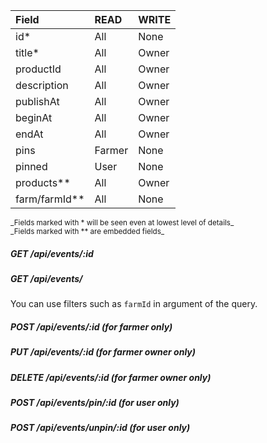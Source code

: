 | Field         | READ   | WRITE |
| :----         | :---   | :---- |
| id*           | All    | None  |
| title*        | All    | Owner |
| productId     | All    | Owner |
| description   | All    | Owner |
| publishAt     | All    | Owner |
| beginAt       | All    | Owner |
| endAt         | All    | Owner |
| pins          | Farmer | None  |
| pinned        | User   | None  |
| products**    | All    | Owner |
| farm/farmId** | All    | None  |

<small>
_Fields marked with * will be seen even at lowest level of details_</br>
_Fields marked with ** are embedded fields_
</small>

##### GET /api/events/:id

##### GET /api/events/
You can use filters such as `farmId` in argument of the query.

##### POST /api/events/:id (for farmer only)
##### PUT /api/events/:id (for farmer owner only)
##### DELETE /api/events/:id (for farmer owner only)
##### POST /api/events/pin/:id (for user only)
##### POST /api/events/unpin/:id (for user only)
